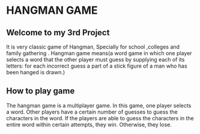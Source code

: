 
# HANGMAN GAME
##  Welcome to my 3rd Project
It is very classic game of Hangman, Specially for school ,colleges and family gathering . Hangman game means(a word game in which one player selects a word that the other player must guess by supplying each of its letters: for each incorrect guess a part of a stick figure of a man who has been hanged is drawn.)

## How to play game
The hangman game is a multiplayer game. In this game, one player selects a word. Other players have a certain number of guesses to guess the characters in the word. If the players are able to guess the characters in the entire word within certain attempts, they win. Otherwise, they lose.












































































































